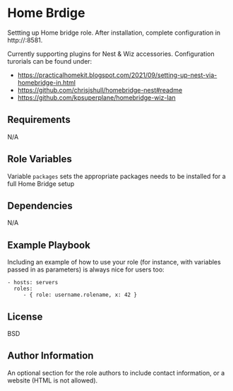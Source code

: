 Home Brdige
=========

Settting up Home bridge role. After installation, complete configuration in http://<ip address of your server>:8581.

Currently supporting plugins for Nest & Wiz accessories.
Configuration turorials can be found under:
- https://practicalhomekit.blogspot.com/2021/09/setting-up-nest-via-homebridge-in.html
- https://github.com/chrisjshull/homebridge-nest#readme
- https://github.com/kpsuperplane/homebridge-wiz-lan


Requirements
------------

N/A

Role Variables
--------------

Variable ```packages``` sets the appropriate packages needs to be installed for a full Home Bridge setup

Dependencies
------------

N/A

Example Playbook
----------------

Including an example of how to use your role (for instance, with variables passed in as parameters) is always nice for users too:

    - hosts: servers
      roles:
         - { role: username.rolename, x: 42 }

License
-------

BSD

Author Information
------------------

An optional section for the role authors to include contact information, or a website (HTML is not allowed).

